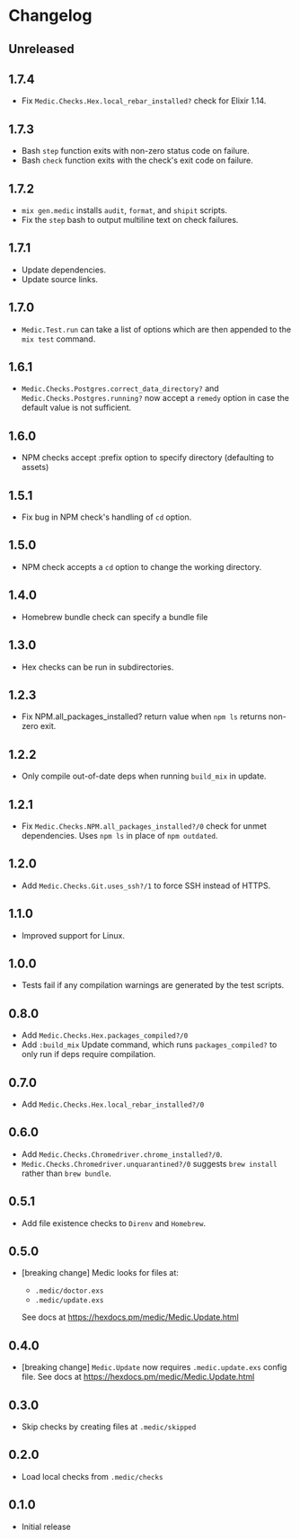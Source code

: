 # Changelog

## Unreleased

## 1.7.4

- Fix `Medic.Checks.Hex.local_rebar_installed?` check for Elixir 1.14.

## 1.7.3

- Bash `step` function exits with non-zero status code on failure.
- Bash `check` function exits with the check's exit code on failure.

## 1.7.2

- `mix gen.medic` installs `audit`, `format`, and `shipit` scripts.
- Fix the `step` bash to output multiline text on check failures.

## 1.7.1

- Update dependencies.
- Update source links.

## 1.7.0

- `Medic.Test.run` can take a list of options which are then appended to the `mix test` command.

## 1.6.1

- `Medic.Checks.Postgres.correct_data_directory?` and `Medic.Checks.Postgres.running?` now accept a `remedy` option
  in case the default value is not sufficient.

## 1.6.0

- NPM checks accept :prefix option to specify directory (defaulting to assets)

## 1.5.1

- Fix bug in NPM check's handling of `cd` option.

## 1.5.0

- NPM check accepts a `cd` option to change the working directory.

## 1.4.0

- Homebrew bundle check can specify a bundle file

## 1.3.0

- Hex checks can be run in subdirectories.

## 1.2.3

- Fix NPM.all_packages_installed? return value when `npm ls` returns non-zero exit.

## 1.2.2

- Only compile out-of-date deps when running `build_mix` in update.

## 1.2.1

- Fix `Medic.Checks.NPM.all_packages_installed?/0` check for unmet dependencies. Uses `npm ls` in place of `npm outdated`.

## 1.2.0

- Add `Medic.Checks.Git.uses_ssh?/1` to force SSH instead of HTTPS.

## 1.1.0

- Improved support for Linux.

## 1.0.0

- Tests fail if any compilation warnings are generated by the test scripts.

## 0.8.0

- Add `Medic.Checks.Hex.packages_compiled?/0`
- Add `:build_mix` Update command, which runs `packages_compiled?` to only run if
  deps require compilation.

## 0.7.0

- Add `Medic.Checks.Hex.local_rebar_installed?/0`

## 0.6.0

- Add `Medic.Checks.Chromedriver.chrome_installed?/0`.
- `Medic.Checks.Chromedriver.unquarantined?/0` suggests `brew install` rather than `brew bundle`.

## 0.5.1

- Add file existence checks to `Direnv` and `Homebrew`.

## 0.5.0

- [breaking change] Medic looks for files at:

  - `.medic/doctor.exs`
  - `.medic/update.exs`

  See docs at https://hexdocs.pm/medic/Medic.Update.html

## 0.4.0

- [breaking change] `Medic.Update` now requires `.medic.update.exs` config file.
  See docs at https://hexdocs.pm/medic/Medic.Update.html

## 0.3.0

- Skip checks by creating files at `.medic/skipped`

## 0.2.0

- Load local checks from `.medic/checks`

## 0.1.0

- Initial release
